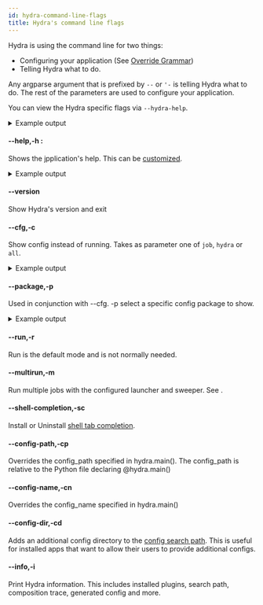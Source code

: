 ```yaml
---
id: hydra-command-line-flags
title: Hydra's command line flags
---
```


Hydra is using the command line for two things:

- Configuring your application (See [Override Grammar](override_grammar/basic.md))
- Telling Hydra what to do.

Any argparse argument that is prefixed by `--`  or `'-` is telling Hydra what to do.
The rest of the parameters are used to configure your application.


You can view the Hydra specific flags via `--hydra-help`.
<details><summary>Example output</summary>

``` title="Example --hydra-help output"
$ python my_app.py --hydra-help
Hydra (1.0.0rc3)
See https://hydra.cc for more info.

== Flags ==
--help,-h : Application's help
--hydra-help : Hydra's help
--version : Show Hydra's version and exit
--cfg,-c : Show config instead of running [job|hydra|all]
--package,-p : Config package to show
--run,-r : Run a job
--multirun,-m : Run multiple jobs with the configured launcher and sweeper
--shell-completion,-sc : Install or Uninstall shell completion:
    Bash - Install:
    eval "$(python my_app.py -sc install=bash)"
    Bash - Uninstall:
    eval "$(python my_app.py -sc uninstall=bash)"

    Fish - Install:
    python my_app.py -sc install=fish | source
    Fish - Uninstall:
    python my_app.py -sc uninstall=fish | source

--config-path,-cp : Overrides the config_path specified in hydra.main().
                    The config_path is relative to the Python file declaring @hydra.main()
--config-name,-cn : Overrides the config_name specified in hydra.main()
--config-dir,-cd : Adds an additional config dir to the config search path
--info,-i : Print Hydra information
Overrides : Any key=value arguments to override config values (use dots for.nested=overrides)

== Configuration groups ==
Compose your configuration from those groups (For example, append hydra/job_logging=disabled to command line)

hydra/help: default
hydra/hydra_help: default
hydra/hydra_logging: default, disabled, hydra_debug
hydra/job_logging: default, disabled
hydra/launcher: basic, rq, submitit_local, submitit_slurm
hydra/output: default
hydra/sweeper: ax, basic, nevergrad


Use '--cfg hydra' to Show the Hydra config.
```

</details>

#### --help,-h : 
Shows the jpplication's help. This can be [customized](configure_hydra/app_help.md).
<details><summary>Example output</summary>

``` 
$ python my_app.py --help
my_app is powered by Hydra.

== Configuration groups ==
Compose your configuration from those groups (group=option)

db: mysql, postgresql


== Config ==
Override anything in the config (foo.bar=value)

db:
  driver: mysql
  user: omry
  pass: secret


Powered by Hydra (https://hydra.cc)
Use --hydra-help to view Hydra specific help
```

</details>

#### --version
Show Hydra's version and exit


#### --cfg,-c

Show config instead of running. Takes as parameter one of `job`, `hydra` or `all`.
<details><summary>Example output</summary>

```yaml
$ python my_app.py --cfg job
# @package _global_
db:
  driver: mysql
  user: omry
  pass: secret
```
</details>

#### --package,-p
Used in conjunction with --cfg.
-p select a specific config package to show.

<details><summary>Example output</summary>

```yaml
$ python my_app.py --cfg hydra -p hydra.job
# @package hydra.job
name: my_app
override_dirname: ''
id: ???
num: ???
config_name: config
env_set: {}
env_copy: []
config:
  override_dirname:
    kv_sep: '='
    item_sep: ','
    exclude_keys: []
```
</details>

#### --run,-r

Run is the default mode and is not normally needed.

#### --multirun,-m

Run multiple jobs with the configured launcher and sweeper. See [](/tutorials/basic/running_your_app/2_multirun.md).

#### --shell-completion,-sc
Install or Uninstall [shell tab completion](/tutorials/basic/running_your_app/6_tab_completion.md).

#### --config-path,-cp
Overrides the config_path specified in hydra.main(). The config_path is relative to the Python file declaring @hydra.main()

#### --config-name,-cn
Overrides the config_name specified in hydra.main()

#### --config-dir,-cd
Adds an additional config directory to the [config search path](search_path.md).
This is useful for installed apps that want to allow their users to provide additional configs.

#### --info,-i
Print Hydra information. This includes installed plugins, search path, composition trace, generated config and more.

